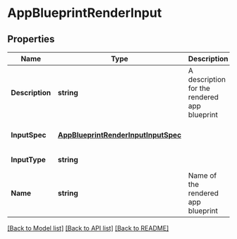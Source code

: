 # AppBlueprintRenderInput

## Properties
Name | Type | Description | Notes
------------ | ------------- | ------------- | -------------
**Description** | **string** | A description for the rendered app blueprint | [optional] [default to null]
**InputSpec** | [**AppBlueprintRenderInputInputSpec**](app_blueprint_render_input_input_spec.md) |  | [optional] [default to null]
**InputType** | **string** |  | [default to null]
**Name** | **string** | Name of the rendered app blueprint | [default to null]

[[Back to Model list]](../README.md#documentation-for-models) [[Back to API list]](../README.md#documentation-for-api-endpoints) [[Back to README]](../README.md)


